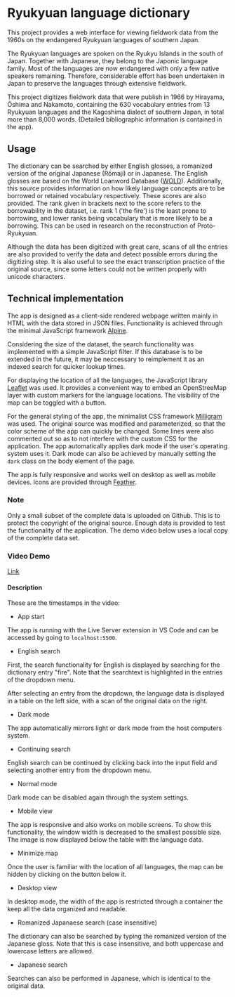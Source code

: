 # Ryukyuan language dictionary

This project provides a web interface for viewing fieldwork data from the 1960s on the endangered Ryukyuan languages of southern Japan.

The Ryukyuan languages are spoken on the Ryukyu Islands in the south of Japan. Together with Japanese, they belong to the Japonic language family. Most of the languages are now endangered with only a few native speakers remaining. Therefore, considerable effort has been undertaken in Japan to preserve the languages through extensive fieldwork.

This project digitizes fieldwork data that were publish in 1966 by Hirayama, Ōshima and Nakamoto, containing the 630 vocabulary entries from 13 Ryukyuan languages and the Kagoshima dialect of southern Japan, in total more than 8,000 words. (Detailed bibliographic information is contained in the app).

## Usage

The dictionary can be searched by either English glosses, a romanized version of the original Japanese (Rōmaji) or in Japanese. The English glosses are based on the World Loanword Database ([WOLD](https://wold.clld.org/)). Additionally, this source provides information on how likely language concepts are to be borrowed or retained vocabulary respectively. These scores are also provided. The rank given in brackets next to the score refers to the borrowability in the dataset, i.e. rank 1 ('the fire') is the least prone to borrowing, and lower ranks being vocabulary that is more likely to be a borrowing. This can be used in research on the reconstruction of Proto-Ryukyuan.

Although the data has been digitized with great care, scans of all the entries are also provided to verify the data and detect possible errors during the digitizing step. It is also useful to see the exact transcription practice of the original source, since some letters could not be written properly with unicode characters.

## Technical implementation

The app is designed as a client-side rendered webpage written mainly in HTML with the data stored in JSON files. Functionality is achieved through the minimal JavaScript framework [Alpine](https://alpinejs.dev/).

Considering the size of the dataset, the search functionality was implemented with a simple JavaScript filter. If this database is to be extended in the future, it may be neccessary to reimplement it as an indexed search for quicker lookup times.

For displaying the location of all the languages, the JavaScript library [Leaflet](https://leafletjs.com/) was used. It provides a convenient way to embed an OpenStreeMap layer with custom markers for the language locations. The visibility of the map can be toggled with a button.

For the general styling of the app, the minimalist CSS framework [Milligram](https://milligram.io/) was used. The original source was modified and parameterized, so that the color scheme of the app can quickly be changed. Some lines were also commented out so as to not interfere with the custom CSS for the application. The app automatically applies dark mode if the user's operating system uses it. Dark mode can also be achieved by manually setting the `dark` class on the body element of the page.

The app is fully responsive and works well on desktop as well as mobile devices. Icons are provided through [Feather](https://feathericons.com/).

### Note

Only a small subset of the complete data is uploaded on Github. This is to protect the copyright of the original source. Enough data is provided to test the functionality of the application. The demo video below uses a local copy of the complete data set.

### Video Demo

[Link](https://youtu.be/VENKypZjEp0)

#### Description

These are the timestamps in the video:

- App start

The app is running with the Live Server extension in VS Code and can be accessed by going to `localhost:5500`.

- English search

First, the search functionality for English is displayed by searching for the dictionary entry "fire". Note that the searchtext is highlighted in the entries of the dropdown menu.

After selecting an entry from the dropdown, the language data is displayed in a table on the left side, with a scan of the original data on the right.

- Dark mode

The app automatically mirrors light or dark mode from the host computers system.

- Continuing search

English search can be continued by clicking back into the input field and selecting another entry from the dropdown menu.

- Normal mode

Dark mode can be disabled again through the system settings.

- Mobile view

The app is responsive and also works on mobile screens. To show this functionality, the window width is decreased to the smallest possible size. The image is now displayed below the table with the language data.

- Minimize map

Once the user is familiar with the location of all languages, the map can be hidden by clicking on the button below it.

- Desktop view

In desktop mode, the width of the app is restricted through a container the keep all the data organized and readable.

- Romanized Japanaese search (case insensitive)

The dictionary can also be searched by typing the romanized version of the Japanese gloss. Note that this is case insensitive, and both uppercase and lowercase letters are allowed.

- Japanese search

Searches can also be performed in Japanese, which is identical to the original data.
